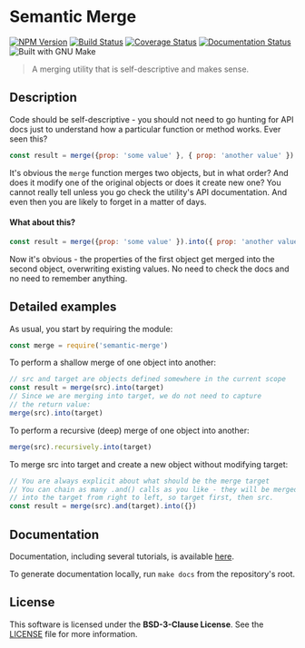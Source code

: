 # Semantic Merge

[![NPM Version][npm-badge]][npm-url]
[![Build Status][travis-badge]][travis-url]
[![Coverage Status][coveralls-badge]][coveralls-url]
[![Documentation Status][inch-badge]][inch-url]
![Built with GNU Make][make-badge]

> A merging utility that is self-descriptive and makes sense.

## Description

Code should be self-descriptive - you should not need to go hunting for API docs just to understand how a particular function or method works. Ever seen this?

```js
const result = merge({prop: 'some value' }, { prop: 'another value' })
```

It's obvious the `merge` function merges two objects, but in what order? And does it modify one of the original objects or does it create new one? You cannot really tell unless you go check the utility's API documentation. And even then you are likely to forget in a matter of days.

#### What about this?

```js
const result = merge({prop: 'some value' }).into({ prop: 'another value' })
```

Now it's obvious - the properties of the first object get merged into the second object, overwriting existing values. No need to check the docs and no need to remember anything.

## Detailed examples

As usual, you start by requiring the module:

```js
const merge = require('semantic-merge')
```

To perform a shallow merge of one object into another:

```js
// src and target are objects defined somewhere in the current scope
const result = merge(src).into(target)
// Since we are merging into target, we do not need to capture
// the return value:
merge(src).into(target)
```

To perform a recursive (deep) merge of one object into another:

```js
merge(src).recursively.into(target)
```

To merge src into target and create a new object without modifying target:

```js
// You are always explicit about what should be the merge target
// You can chain as many .and() calls as you like - they will be merged
// into the target from right to left, so target first, then src.
const result = merge(src).and(target).into({})
```

## Documentation

Documentation, including several tutorials, is available [here][api-docs].

To generate documentation locally, run `make docs` from the repository's root.

## License

This software is licensed under the **BSD-3-Clause License**. See the [LICENSE](LICENSE) file for more information.

[npm-badge]: https://badge.fury.io/js/semantic-merge.svg
[npm-url]: https://npmjs.org/package/semantic-merge
[travis-badge]: https://travis-ci.org/Dreamscapes/semantic-merge.svg
[travis-url]: https://travis-ci.org/Dreamscapes/semantic-merge
[coveralls-badge]: https://img.shields.io/coveralls/Dreamscapes/semantic-merge.svg
[coveralls-url]: https://coveralls.io/r/Dreamscapes/semantic-merge
[inch-badge]: http://inch-ci.org/github/dreamscapes/semantic-merge.svg
[inch-url]: http://inch-ci.org/github/dreamscapes/semantic-merge
[make-badge]: https://img.shields.io/badge/built%20with-GNU%20Make-brightgreen.svg
[api-docs]: http://dreamscapes.github.io/semantic-merge
